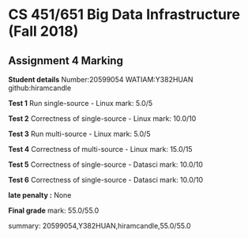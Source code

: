 # CS 451/651 Big Data Infrastructure (Fall 2018)
## Assignment 4 Marking

**Student details**
Number:20599054
WATIAM:Y382HUAN
github:hiramcandle

**Test 1**
Run single-source - Linux
mark: 5.0/5

**Test 2**
Correctness of single-source - Linux
mark: 10.0/10

**Test 3**
Run multi-source - Linux
mark: 5.0/5

**Test 4**
Correctness of multi-source - Linux
mark: 15.0/15

**Test 5**
Correctness of single-source - Datasci
mark: 10.0/10

**Test 6**
Correctness of single-source - Datasci
mark: 10.0/10

**late penalty :** None

**Final grade**
mark: 55.0/55.0

summary: 20599054,Y382HUAN,hiramcandle,55.0/55.0